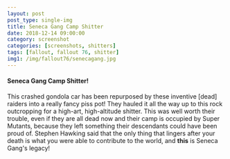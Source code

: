 ```yaml
---
layout: post
post_type: single-img
title: Seneca Gang Camp Shitter
date: 2018-12-14 09:00:00
category: screenshot
categories: [screenshots, shitters]
tags: [fallout, fallout 76, shitter]
img1: /img/fallout76/senecagang.jpg
---
```

#### Seneca Gang Camp Shitter!

This crashed gondola car has been repurposed by these inventive [dead] raiders into a really fancy piss pot! They hauled it all the way up to this rock outcropping for a high-art, high-altitude shitter. This was well worth their trouble, even if they are all dead now and their camp is occupied by Super Mutants, because they left something their descendants could have been proud of. Stephen Hawking said that the only thing that lingers after your death is what you were able to contribute to the world, and **this** is Seneca Gang's legacy!
